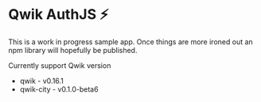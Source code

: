 # Qwik AuthJS ⚡️

This is a work in progress sample app. Once things are more ironed out an npm library will hopefully be published.

Currently support Qwik version

- qwik - v0.16.1
- qwik-city - v0.1.0-beta6
